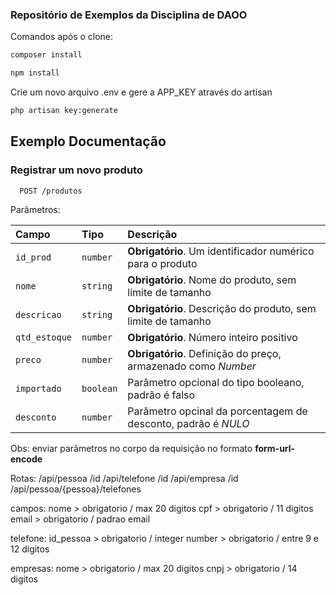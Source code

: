 ### Repositório de Exemplos da Disciplina de DAOO


Comandos após o clone: 

```bash
composer install
```

```bash
npm install
```

Crie um novo arquivo .env e gere a APP_KEY através do artisan

```bash
php artisan key:generate
```

## Exemplo Documentação

### Registrar um novo produto

```http
  POST /produtos
```
Parâmetros:

| Campo   | Tipo       | Descrição                                   |
| :---------- | :--------- | :------------------------------------------ |
| `id_prod`| `number`   | **Obrigatório**. Um identificador numérico para o produto|
| `nome`| `string`   | **Obrigatório**. Nome do produto, sem limite de tamanho|
| `descricao`| `string`   | **Obrigatório**. Descrição do produto, sem limite de tamanho |
| `qtd_estoque`| `number`   | **Obrigatório**. Número inteiro positivo|
| `preco`| `number`   | **Obrigatório**. Definição do preço, armazenado como *Number*|
| `importado`| `boolean`   | Parâmetro opcional do tipo booleano, padrão é falso|
| `desconto`| `number`   |  Parâmetro opcinal da porcentagem de desconto, padrão é *NULO*|

Obs: enviar parâmetros no corpo da requisição no formato **form-url-encode**


Rotas:
/api/pessoa /id
/api/telefone /id
/api/empresa /id
/api/pessoa/{pessoa}/telefones

campos:
nome > obrigatorio / max 20 digitos
cpf > obrigatorio / 11 digitos
email > obrigatorio / padrao email

telefone:
id_pessoa > obrigatorio / integer
number > obrigatorio / entre 9 e 12 digitos

empresas:
nome > obrigatorio / max 20 digitos
cnpj > obrigatorio / 14 digitos